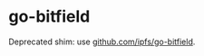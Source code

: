 # go-bitfield

Deprecated shim: use [github.com/ipfs/go-bitfield](https://github.com/ipfs/go-bitfield).

